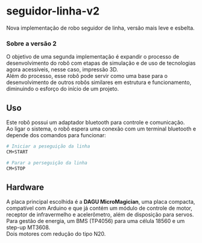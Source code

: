 # seguidor-linha-v2
Nova implementação de robo seguidor de linha, versão mais leve e esbelta.

### Sobre a versão 2
O objetivo de uma segunda implementação é expandir o processo de desenvolvimento do robô com etapas de simulação e de uso de tecnologias agora acessíveis, nesse caso, impressão 3D.\
Além do processo, esse robô pode servir como uma base para o desenvolvimento de outros robôs similares em estrutura e funcionamento, diminuindo o esforço do início de um projeto.

## Uso
Este robô possui um adaptador bluetooth para controle e comunicação.\
Ao ligar o sistema, o robô espera uma conexão com um terminal bluetooth e depende dos comandos para funcionar:
```bash
# Iniciar a peseguição da linha
CM+START

# Parar a perseguição da linha
CM+STOP
```

## Hardware
A placa principal escolhida é a **DAGU MicroMagician**, uma placa compacta, compatível com Arduino e que já contém um módulo de controle de motor, receptor de infravermelho e acelerômetro, além de disposição
para servos.\
Para gestão de energia, um BMS (TP4056) para uma célula 18560 e um step-up MT3608.\
Dois motores com redução do tipo N20.
